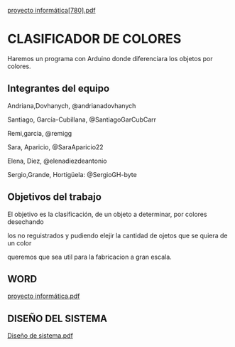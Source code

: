 [proyecto informática[780].pdf](https://github.com/aigora/twIA_2021-fabrica_de_colorines/files/6326050/proyecto.informatica.780.pdf)
# CLASIFICADOR DE COLORES

Haremos un programa con Arduino donde diferenciara los objetos por colores.

## Integrantes del equipo

  Andriana,Dovhanych, @andrianadovhanych
	
	
  Santiago, García-Cubillana, @SantiagoGarCubCarr
  
  Remi,garcia, @remigg
  
	
  Sara, Aparicio, @SaraAparicio22
  
	
 Elena, Diez, @elenadiezdeantonio
  
	
 Sergio,Grande, Hortigüela: @SergioGH-byte


## Objetivos del trabajo

El objetivo es la clasificación, de un objeto a determinar, por colores desechando


los no reguistrados y pudiendo elejir la cantidad de ojetos que se quiera de un color 

queremos que sea util para la fabricacion a gran escala.
## WORD 
[proyecto informática.pdf](https://github.com/aigora/twIA_2021-fabrica_de_colorines/files/6326051/proyecto.informatica.780.pdf)

## DISEÑO DEL SISTEMA
[Diseño de sistema.pdf](https://github.com/aigora/twIA_2021-fabrica_de_colorines/files/6342455/Diseno.de.sistema.pdf)

